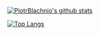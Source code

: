 [![PiotrBlachnio's github stats](https://github-readme-stats.vercel.app/api?username=PiotrBlachnio&show_icons=true&theme=radical&count_private=true&hide=stars)](https://github.com/PiotrBlachnio/github-readme-stats)


[![Top Langs](https://github-readme-stats.vercel.app/api/top-langs/?username=PiotrBlachnio&hide=vue,css)](https://github.com/anuraghazra/github-readme-stats)
